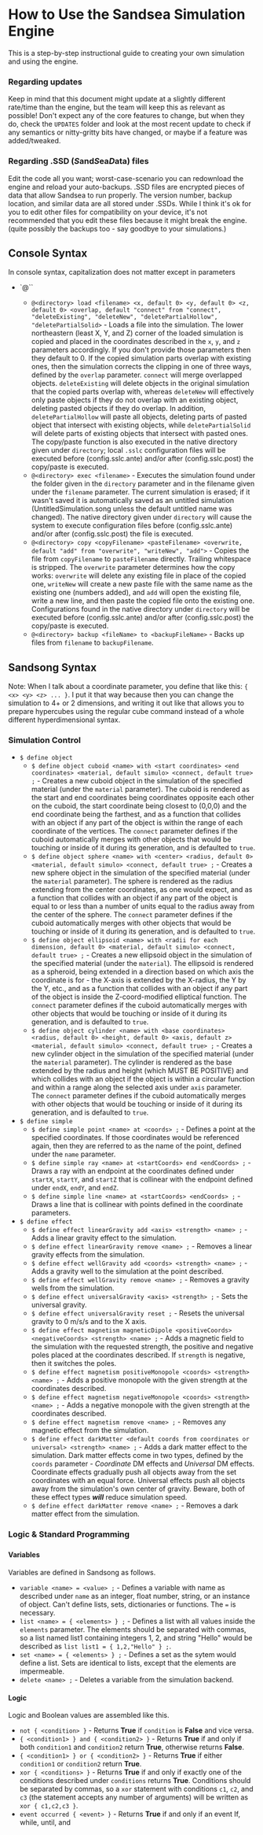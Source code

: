 # How to Use the Sandsea Simulation Engine  
This is a step-by-step instructional guide to creating your own simulation and using the engine.
### Regarding updates  
Keep in mind that this document might update at a slightly different rate/time than the engine, but the team will keep this as relevant as possible! Don't
expect any of the core features to change, but when they do, check the `UPDATES` folder and look at the most recent update to check if any semantics or nitty-gritty bits
have changed, or maybe if a feature was added/tweaked.
### Regarding .SSD (*S*and*S*ea*D*ata) files  
Edit the code all you want; worst-case-scenario you can redownload the engine and reload your auto-backups. .SSD files are encrypted pieces of data that allow Sandsea to
run properly. The version number, backup location, and similar data are all stored under .SSDs. While I think it's ok for you to edit other files for compatibility on your
device, it's not recommended that you edit these files because it might break the engine. (quite possibly the backups too - say goodbye to your simulations.)
## Console Syntax  
In console syntax, capitalization does not matter except in parameters
- `@<directory>``
  - `@<directory> load <filename> <x, default 0> <y, default 0> <z, default 0> <overlap, default "connect" from "connect", "deleteExisting", "deleteNew", "deletePartialHollow", "deletePartialSolid>` - Loads a file into the simulation. The lower northeastern (least X, Y, and Z) corner of the loaded simulation is copied and placed in the coordinates described in the `x`, `y`, and `z` parameters accordingly. If you don't provide those parameters then they default to 0. If the copied simulation parts overlap with existing ones, then the simulation corrects the clipping in one of three ways, defined by the `overlap` parameter. `connect` will merge overlapped objects. `deleteExisting` will delete objects in the original simulation that the copied parts overlap with, whereas `deleteNew` will effectively only paste objects if they do not overlap with an existing object, deleting pasted objects if they do overlap. In addition, `deletePartialHollow` will paste all objects, deleting parts of pasted object that intersect with existing objects, while `deletePartialSolid` will delete parts of existing objects that intersect with pasted ones. The copy/paste function is also executed in the native directory given under `directory`; local `.sslc` configuration files will be executed before (config.sslc.ante) and/or after (config.sslc.post) the copy/paste is executed.
  - `@<directory> exec <filename>` - Executes the simulation found under the folder given in the `directory` parameter and in the filename given under the `filename` parameter. The current simulation is erased; if it wasn't saved it is automatically saved as an untitled simulation (UntitledSimulation.song unless the default untitled name was changed). The native directory given under `directory` will cause the system to execute configuration files before (config.sslc.ante) and/or after (config.sslc.post) the file is executed.
  - `@<directory> copy <copyFilename> <pasteFilename> <overwrite, default "add" from "overwrite", "writeNew", "add">` - Copies the file from `copyFilename` to `pasteFilename` directly. Trailing whitespace is stripped. The `overwrite` parameter determines how the copy works: `overwrite` will delete any existing file in place of the copied one, `writeNew` will create a new paste file with the same name as the existing one (numbers added), and `add` will open the existing file, write a new line, and then paste the copied file onto the existing one. Configurations found in the native directory under `directory` will be executed before (config.sslc.ante) and/or after (config.sslc.post) the copy/paste is executed.
  - `@<directory> backup <fileName> to <backupFileName>` - Backs up files from `filename` to `backupFilename`.

## Sandsong Syntax  
Note: When I talk about a coordinate parameter, you define that like this: `{ <x> <y> <z> ... }`. I put it that way because then you can change the simulation to 4+ or 2 dimensions, and writing it out like that allows you to prepare hypercubes using the regular cube command instead of a whole different hyperdimensional syntax.

### Simulation Control

- `$ define object`
  - `$ define object cuboid <name> with <start coordinates> <end coordinates> <material, default simulo> <connect, default true> ;` - Creates a new cuboid object in the simulation of the specified material (under the `material` parameter). The cuboid is rendered as the start and end coordinates being coordinates opposite each other on the cuboid, the start coordinate being closest to (0,0,0) and the end coordinate being the farthest, and as a function that collides with an object if any part of the object is within the range of each coordinate of the vertices. The `connect` parameter defines if the cuboid automatically merges with other objects that would be touching or inside of it during its generation, and is defaulted to `true`.
  - `$ define object sphere <name> with <center> <radius, default 0> <material, default simulo> <connect, default true> ;` - Creates a new sphere object in the simulation of the specified material (under the `material` parameter). The sphere is rendered as the radius extending from the center coordinates, as one would expect, and as a function that collides with an object if any part of the object is equal to or less than a number of units equal to the radius away from the center of the sphere. The `connect` parameter defines if the cuboid automatically merges with other objects that would be touching or inside of it during its generation, and is defaulted to `true`.
  - `$ define object ellipsoid <name> with <radii for each dimension, default 0> <material, default simulo> <connect, default true> ;` - Creates a new ellipsoid object in the simulation of the specified material (under the `material`). The ellipsoid is rendered as a spheroid, being extended in a direction based on which axis the coordinate is for - the X-axis is extended by the X-radius, the Y by the Y, etc., and as a function that collides with an object if any part of the object is inside the Z-coord-modified elliptical function. The `connect` parameter defines if the cuboid automatically merges with other objects that would be touching or inside of it during its generation, and is defaulted to `true`.
  - `$ define object cylinder <name> with <base coordinates> <radius, default 0> <height, default 0> <axis, default z> <material, default simulo> <connect, default true> ;` - Creates a new cylinder object in the simulation of the specified material (under the `material` parameter). The cylinder is rendered as the base extended by the radius and height (which MUST BE POSITIVE) and which collides with an object if the object is within a circular function and within a range along the selected axis under `axis` parameter. The `connect` parameter defines if the cuboid automatically merges with other objects that would be touching or inside of it during its generation, and is defaulted to `true`.
- `$ define simple`
  -  `$ define simple point <name> at <coords> ;` - Defines a point at the specified coordinates. If those coordinates would be referenced again, then they are referred to as the name of the point, defined under the `name` parameter.
  -  `$ define simple ray <name> at <startCoords> end <endCoords> ;` - Draws a ray with an endpoint at the coordinates defined under `startX`, `startY`, and `startZ` that is collinear with the endpoint defined under `endX`, `endY`, and `endZ`.
  -  `$ define simple line <name> at <startCoords> <endCoords> ;` - Draws a line that is collinear with points defined in the coordinate parameters.
- `$ define effect`
  - `$ define effect linearGravity add <axis> <strength> <name> ;` - Adds a linear gravity effect to the simulation.
  - `$ define effect linearGravity remove <name> ;` - Removes a linear gravity effects from the simulation.
  - `$ define effect wellGravity add <coords> <strength> <name> ;` - Adds a gravity well to the simulation at the point described.
  - `$ define effect wellGravity remove <name> ;` - Removes a gravity wells from the simulation.
  - `$ define effect universalGravity <axis> <strength> ;` - Sets the universal gravity.
  - `$ define effect universalGravity reset ;` - Resets the universal gravity to 0 m/s/s and to the X axis.
  - `$ define effect magnetism magneticDipole <positiveCoords> <negativeCoords> <strength> <name> ;` - Adds a magnetic field to the simulation with the requested strength, the positive and negative poles placed at the coordinates described. If `strength` is negative, then it switches the poles.
  - `$ define effect magnetism positiveMonopole <coords> <strength> <name> ;` - Adds a positive monopole with the given strength at the coordinates described.
  - `$ define effect magnetism negativeMonopole <coords> <strength> <name> ;` - Adds a negative monopole with the given strength at the coordinates described.
  - `$ define effect magnetism remove <name> ;` - Removes any magnetic effect from the simulation.
  - `$ define effect darkMatter <default coords from coordinates or universal> <strength> <name> ;` - Adds a dark matter effect to the simulation. Dark matter effects come in two types, defined by the `coords` parameter - *Coordinate* DM effects and *Universal* DM effects. Coordinate effects gradually push all objects away from the set coordinates with an equal force. Universal effects push all objects away from the simulation's own center of gravity. Beware, both of these effect types ***will*** reduce simulation speed.
  - `$ define effect darkMatter remove <name> ;` - Removes a dark matter effect from the simulation.

### Logic & Standard Programming

### 

#### Variables
Variables are defined in Sandsong as follows.
- `variable <name> = <value> ;` - Defines a variable with name as described under `name` as an integer, float number, string, or an instance of object. Can't define lists, sets, dictionaries or functions. The `=` is necessary.
- `list <name> = { <elements> } ;` - Defines a list with all values inside the `elements` parameter. The elements should be separated with commas, so a list named list1 containing integers 1, 2, and string "Hello" would be described as `list list1 = { 1,2,"Hello" } ;`.
- `set <name> = { <elements> } ;` - Defines a set as the sytem would define a list. Sets are identical to lists, except that the elements are impermeable.
- `delete <name> ;` - Deletes a variable from the simulation backend.

#### Logic
Logic and Boolean values are assembled like this.
- `not { <condition> }` - Returns **True** if `condition` is **False** and vice versa.
- `{ <condition1> } and { <condition2> }` - Returns **True** if and only if both `condition1` and `condition2` return **True**, otherwise returns **False**.
- `{ <condition1> } or { <condition2> }` - Returns **True** if either `condition1` or `condition2` return **True**.
- `xor { <conditions> }` - Returns **True** if and only if exactly one of the conditions described under `conditions` returns **True**. Conditions should be separated by commas, so a `xor` statement with conditions `c1`, `c2`, and `c3` (the statement accepts any number of arguments) will be written as `xor { c1,c2,c3 }`.
- `event occurred { <event> }` - Returns **True** if and only if an event 
If, while, until, and 
